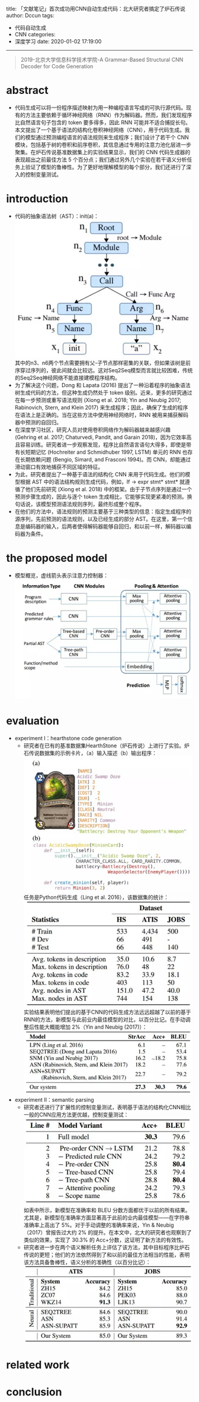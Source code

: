 title: 「文献笔记」首次成功用CNN自动生成代码：北大研究者搞定了炉石传说
author: Dccun
tags:
  - 代码自动生成
  - CNN
categories:
  - 深度学习
date: 2020-01-02 17:19:00
---
>2019-北京大学信息科学技术学院-A Grammar-Based Structural CNN Decoder for Code Generation

<!--more-->

# abstract
- 代码生成可以将一份程序描述映射为用一种编程语言写成的可执行源代码。现有的方法主要依赖于循环神经网络（RNN）作为解码器。然而，我们发现程序比自然语言句子包含的 token 要多得多，因此 RNN 可能并不适合捕捉长句。本文提出了一个基于语法的结构化卷积神经网络（CNN），用于代码生成。我们的模型通过预测编程语言的语法规则来生成程序；我们设计了若干个 CNN 模块，包括基于树的卷积和前序卷积，其信息通过专用的注意力池化层进一步聚集。在炉石传说基准数据集上的实验结果显示，我们的 CNN 代码生成器的表现超出之前最佳方法 5 个百分点；我们通过另外几个实验在若干语义分析任务上验证了模型的鲁棒性。为了更好地理解模型的每个部分，我们还进行了深入的控制变量测试。

# introduction
- 代码的抽象语法树（AST）：init(a)：![upload successful](/images/pasted-84.png)其中的n3、n6两个节点需要拥有父-子节点那样密集的关联，但如果该树是前序穿过序列的，彼此间就会比较远。这对Seq2Seq模型而言就比较困难，传统的Seq2Seq神经网络不能直接建模程序结构。
- 为了解决这个问题，Dong 和 Lapata (2016) 提出了一种沿着程序的抽象语法树生成代码的方法，但这种生成仍然处于 token 级别。近来，更多的研究通过在每一步预测或重写语法规则 (Xiong et al. 2018; Yin and Neubig 2017; Rabinovich, Stern, and Klein 2017) 来生成程序；因此，确保了生成的程序在语法上是正确的。当在这些方法中使用神经网络时，RNN 被用来捕获解码器中预测的自回归。
- 在深度学习社区，研究人员对使用卷积网络作为解码器越来越感兴趣 (Gehring et al. 2017; Chaturvedi, Pandit, and Garain 2018)，因为它效率高且容易训练。研究者进一步观察发现，程序比自然语言语句大得多，即使是带有长短期记忆 (Hochreiter and Schmidhuber 1997, LSTM) 单元的 RNN 也存在长期依赖问题 (Bengio, Simard, and Frasconi 1994)。而 CNN，却能通过滑动窗口有效地捕获不同区域的特征。
- 为此，研究者提出了一种基于语法的结构化 CNN 来用于代码生成。他们的模型根据 AST 中的语法结构规则生成代码，例如，If → expr stmt* stmt* 就遵循了他们先前研究 (Xiong et al. 2018) 中的框架。由于子节点序列是通过一个预测步骤生成的，因此与逐个 token 生成相比，它能够实现更紧凑的预测。换句话说，该模型预测语法规则序列，最终形成整个程序。
- 在他们的方法中，语法规则的预测主要基于三种类型的信息：指定生成程序的源序列，先前预测的语法规则，以及已经生成的部分 AST。在这里，第一个信息是编码器的输入，后两者使得解码器能够自回归，和以前一样，解码器以编码器为条件。

# the proposed model
- 模型概览，虚线箭头表示注意力控制器：![upload successful](/images/pasted-85.png)

# evaluation
- experiment Ⅰ：hearthstone code generation
	- 研究者在已有的基准数据集HearthStone（炉石传说）上进行了实验。炉石传说数据集的示例卡片，（a）输入描述（b）输出程序：![upload successful](/images/pasted-86.png)任务是Python代码生成（Ling et al. 2016），该数据集的统计：![upload successful](/images/pasted-88.png)实验结果表明他们提出的基于CNN的代码生成方法远远超越了以前的基于RNN的方法，新模型与此前业内最佳模型的对比，以百分比记。在手动调整后性能大概能增加 2%（Yin and Neubig (2017)）：![upload successful](/images/pasted-87.png)
- experiment Ⅱ：semantic parsing
	- 研究者还进行了扩展性的控制变量测试，表明基于语法的结构化CNN相比一般的CNN应用方法更优越，控制变量测试：![upload successful](/images/pasted-89.png)如表中所示，新模型在准确率和 BLEU 分数方面都优于以前的所有结果。尤其是，新模型在准确率方面显著高于此前的业内最佳模型——在字符串准确率上高出了 5%。对于手动调整的准确率来说，Yin & Neubig（2017）曾报告过大约 2% 的提升。在本文中，北大的研究者也观察到了类似的效果，实现了 30.3% 的 Acc+分数，这证明了新方法的有效性。
    - 研究者进一步在两个语义解析任务上评估了该方法，其中目标程序比炉石传说的更短；他们的方法依然得到了和以前的最佳方法相当的性能，表明该方法具备鲁棒性，语义分析的准确性（以百分比记）：![upload successful](/images/pasted-90.png)

# related work

# conclusion